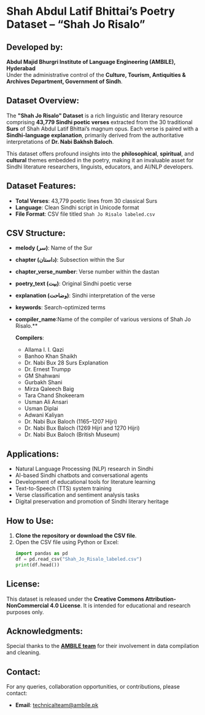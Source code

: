 # Shah Abdul Latif Bhittai’s Poetry Dataset – “Shah Jo Risalo”

## Developed by:
**Abdul Majid Bhurgri Institute of Language Engineering (AMBILE), Hyderabad**  
Under the administrative control of the **Culture, Tourism, Antiquities & Archives Department, Government of Sindh**.

## Dataset Overview:
The **"Shah Jo Risalo" Dataset** is a rich linguistic and literary resource comprising **43,779 Sindhi poetic verses** extracted from the 30 traditional **Surs** of Shah Abdul Latif Bhittai’s magnum opus. Each verse is paired with a **Sindhi-language explanation**, primarily derived from the authoritative interpretations of **Dr. Nabi Bakhsh Baloch**.

This dataset offers profound insights into the **philosophical**, **spiritual**, and **cultural** themes embedded in the poetry, making it an invaluable asset for Sindhi literature researchers, linguists, educators, and AI/NLP developers.

## Dataset Features:
- **Total Verses**: 43,779 poetic lines from 30 classical Surs
- **Language**: Clean Sindhi script in Unicode format
- **File Format**: CSV file titled `Shah Jo Risalo labeled.csv`

## CSV Structure:
- **melody (سر)**: Name of the Sur
- **chapter (داستان)**: Subsection within the Sur
- **chapter_verse_number**: Verse number within the dastan
- **poetry_text (بيت)**: Original Sindhi poetic verse
- **explanation (وضاحت)**: Sindhi interpretation of the verse
- **keywords**: Search-optimized terms
- **compiler_name**:Name of the compiler of various versions of Shah Jo Risalo.**

   **Compilers**:

  * Allama I. I. Qazi
  * Banhoo Khan Shaikh
  * Dr. Nabi Bux 28 Surs Explanation
  * Dr. Ernest Trumpp
  * GM Shahwani
  * Gurbakh Shani
  * Mirza Qaleech Baig
  * Tara Chand Shokeeram
  * Usman Ali Ansari
  * Usman Diplai
  * Adwani Kaliyan
  * Dr. Nabi Bux Baloch (1165–1207 Hijri)
  * Dr. Nabi Bux Baloch (1269 Hijri and 1270 Hijri)
  * Dr. Nabi Bux Baloch (British Museum)
  
## Applications:
- Natural Language Processing (NLP) research in Sindhi
- AI-based Sindhi chatbots and conversational agents
- Development of educational tools for literature learning
- Text-to-Speech (TTS) system training
- Verse classification and sentiment analysis tasks
- Digital preservation and promotion of Sindhi literary heritage


## How to Use:
1. **Clone the repository or download the CSV file**.
2. Open the CSV file using Python or Excel:
   ```python
   import pandas as pd
   df = pd.read_csv("Shah_Jo_Risalo_labeled.csv")
   print(df.head())

## License:
This dataset is released under the **Creative Commons Attribution-NonCommercial 4.0 License**. It is intended for educational and research purposes only.

## Acknowledgments:
Special thanks to the [**AMBILE team**](https://bhittaipedia.org/p/bhittai-pedia-team) for their involvement in data compilation and cleaning.


## Contact:
For any queries, collaboration opportunities, or contributions, please contact:
- **Email**: [technicalteam@ambile.pk](mailto:technicalteam@ambile.pk)
